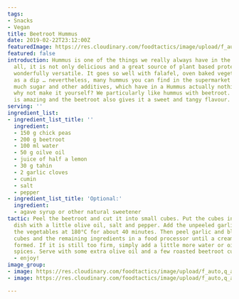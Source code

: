 ```yaml
---
tags:
- Snacks
- Vegan
title: Beetroot Hummus
date: 2019-02-22T23:12:00Z
featuredImage: https://res.cloudinary.com/foodtactics/image/upload/f_auto,q_auto,w_auto,dpr_auto,c_scale/v1576851905/beetroot-hummus_niwken.jpg
featured: false
introduction: Hummus is one of the things we really always have in the fridge. After
  all, it is not only delicious and a great source of plant based protein, it is also
  wonderfully versatile. It goes so well with falafel, oven baked vegetables, salads,
  as a dip … nevertheless, many hummus you can find in the supermarket contain unnecessarily
  much sugar and other additives, which have in a Hummus actually nothing to do. So
  why not make it yourself? We particularly like hummus with beetroot. The colour
  is amazing and the beetroot also gives it a sweet and tangy flavour.
serving: ''
ingredient_list:
- ingredient_list_title: ''
  ingredient:
  - 150 g chick peas
  - 200 g beetroot
  - 100 ml water
  - 50 g oilve oil
  - juice of half a lemon
  - 30 g tahin
  - 2 garlic cloves
  - cumin
  - salt
  - pepper
- ingredient_list_title: 'Optional:'
  ingredient:
  - agave syrup or other natural sweetener
tactic: Peel the beetroot and cut it into small cubes. Put the cubes in an ovenproof
  dish with a little olive oil, salt and pepper. Add the unpeeled garlic cloves. Roast
  the vegetables at 180°C for about 40 minutes. Then peel garlic and blend with beetroot
  cubes and the remaining ingredients in a food processor until a creamy mass has
  formed. If it is still too firm, simply add a little more water or oil. Season with
  spices. Serve with some extra olive oil and a few roasted beetroot cubes on top
  - enjoy!
image_group:
- image: https://res.cloudinary.com/foodtactics/image/upload/f_auto,q_auto,w_auto,dpr_auto,c_scale/v1576852064/beetroot_zvoytr.jpg
- image: https://res.cloudinary.com/foodtactics/image/upload/f_auto,q_auto,w_auto,dpr_auto,c_scale/v1576852042/beetroot-hummus-and-cracker_shpvtr.jpg

---
```


